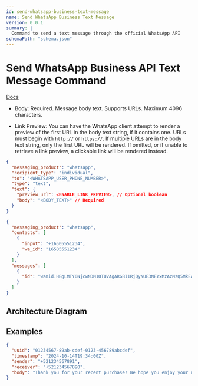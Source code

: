 ```yaml
---
id: send-whatsapp-business-text-message
name: Send WhatsApp Business Text Message
version: 0.0.1
summary: |
  Command to send a text message through the official WhatsApp API
schemaPath: "schema.json"
---
```


# Send WhatsApp Business API Text Message Command

[Docs](https://developers.facebook.com/docs/whatsapp/cloud-api/messages/text-messages)

- Body: Required. Message body text. Supports URLs. Maximum 4096 characters.

- Link Preview: You can have the WhatsApp client attempt to render a preview of the first URL in the body text string, if it contains one. URLs must begin with `http://` or `https://`. If multiple URLs are in the body text string, only the first URL will be rendered. If omitted, or if unable to retrieve a link preview, a clickable link will be rendered instead.

```json title='POST Request Body Example'
{
  "messaging_product": "whatsapp",
  "recipient_type": "individual",
  "to": "<WHATSAPP_USER_PHONE_NUMBER>",
  "type": "text",
  "text": {
    "preview_url": <ENABLE_LINK_PREVIEW>, // Optional boolean
    "body": "<BODY_TEXT>" // Required
  }
}
```

```json title='Response Example'
{
  "messaging_product": "whatsapp",
  "contacts": [
    {
      "input": "+16505551234",
      "wa_id": "16505551234"
    }
  ],
  "messages": [
    {
      "id": "wamid.HBgLMTY0NjcwNDM1OTUVAgARGBI1RjQyNUE3NEYxMzAzMzQ5MkEA"
    }
  ]
}
```

## Architecture Diagram

<NodeGraph />

<SchemaViewer file="schema.json" title="JSON Schema" maxHeight="500" />

## Examples

```json title="Message Example"
{
  "uuid": "01234567-89ab-cdef-0123-456789abcdef",
  "timestamp": "2024-10-14T19:34:00Z",
  "sender": "+521234567891",
  "receiver": "+521234567890",
  "body": "Thank you for your recent purchase! We hope you enjoy your new product."
}
```
